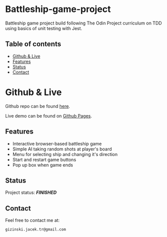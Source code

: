 # Battleship-game-project

Battleship game project build following The Odin Project curriculum on TDD using basics of unit testing with Jest.

## Table of contents

- [Github & Live](#github--live)
- [Features](#features)
- [Status](#status)
- [Contact](#contact)

# Github & Live

Github repo can be found [here](https://github.com/gizinski-jacek/Battleship-game-project).

Live demo can be found on [Github Pages](https://gizinski-jacek.github.io/Battleship-game-project).

## Features

- Interactive browser-based battleship game
- Simple AI taking random shots at player's board
- Menu for selecting ship and changing it's direction
- Start and restart game buttons
- Pop up box when game ends

## Status

Project status: **_FINISHED_**

## Contact

Feel free to contact me at:

```
gizinski.jacek.tr@gmail.com
```
